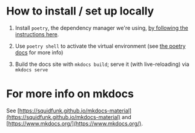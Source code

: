 # How to install / set up locally

1. Install `poetry`,  the dependency manager we're using, [by following the instructions here](https://python-poetry.org/docs/).

2. Use `poetry shell` to activate the virtual environment (see [the poetry docs](https://python-poetry.org/docs/basic-usage/) for more info)

3. Build the docs site with `mkdocs build`; serve it (with live-reloading) via `mkdocs serve`

# For more info on mkdocs

See [https://squidfunk.github.io/mkdocs-material](https://squidfunk.github.io/mkdocs-material) and [https://www.mkdocs.org/](https://www.mkdocs.org/).